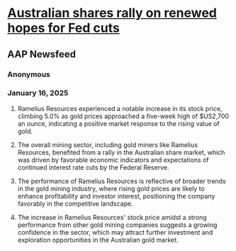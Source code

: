 # [Australian shares rally on renewed hopes for Fed cuts](https://advance.lexis.com/api/document?collection=news&id=urn:contentItem:6DX2-DSH3-S2YS-V2HT-00000-00&context=1519360)
## AAP Newsfeed
### Anonymous
### January 16, 2025

1. Ramelius Resources experienced a notable increase in its stock price, climbing 5.0% as gold prices approached a five-week high of $US2,700 an ounce, indicating a positive market response to the rising value of gold.

2. The overall mining sector, including gold miners like Ramelius Resources, benefited from a rally in the Australian share market, which was driven by favorable economic indicators and expectations of continued interest rate cuts by the Federal Reserve.

3. The performance of Ramelius Resources is reflective of broader trends in the gold mining industry, where rising gold prices are likely to enhance profitability and investor interest, positioning the company favorably in the competitive landscape.

4. The increase in Ramelius Resources' stock price amidst a strong performance from other gold mining companies suggests a growing confidence in the sector, which may attract further investment and exploration opportunities in the Australian gold market.